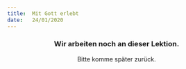 ```yaml
---
title:  Mit Gott erlebt
date:   24/01/2020
---
```


### <center>Wir arbeiten noch an dieser Lektion.</center>
<center>Bitte komme später zurück.</center>